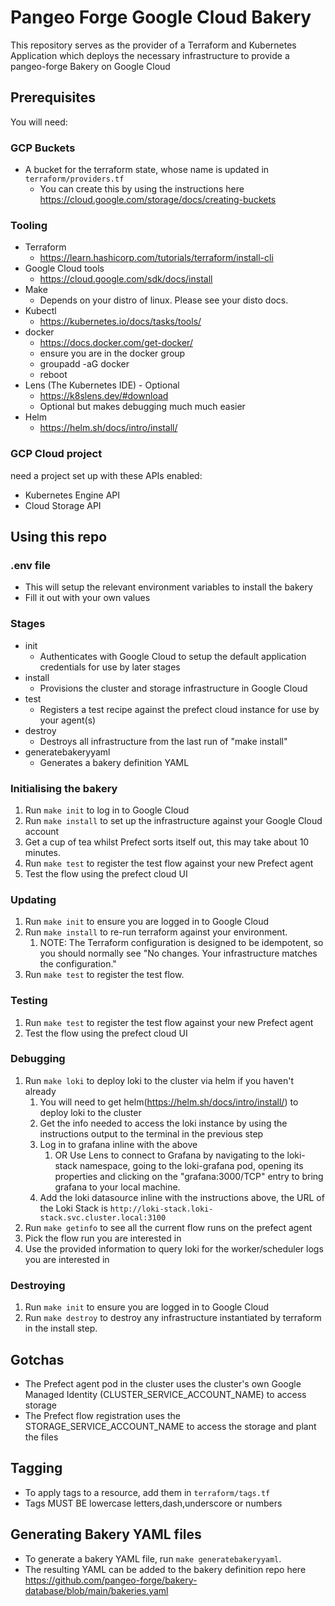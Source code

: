 # Pangeo Forge Google Cloud Bakery

This repository serves as the provider of a Terraform and Kubernetes Application which deploys the necessary infrastructure to provide a pangeo-forge Bakery on Google Cloud

## Prerequisites
You will need:
### GCP Buckets
- A bucket for the terraform state, whose name is updated in `terraform/providers.tf`
  - You can create this by using the instructions here https://cloud.google.com/storage/docs/creating-buckets
### Tooling
- Terraform
  - https://learn.hashicorp.com/tutorials/terraform/install-cli
- Google Cloud tools
  - https://cloud.google.com/sdk/docs/install
- Make
  - Depends on your distro of linux. Please see your disto docs.
- Kubectl
  - https://kubernetes.io/docs/tasks/tools/
- docker
  - https://docs.docker.com/get-docker/
  - ensure you are in the docker group
  - groupadd -aG docker
  - reboot
- Lens (The Kubernetes IDE) - Optional
  - https://k8slens.dev/#download
  - Optional but makes debugging much much easier
- Helm
  - https://helm.sh/docs/intro/install/
### GCP Cloud project
  need a project set up with these APIs enabled:
- Kubernetes Engine API
- Cloud Storage API

## Using this repo
### .env file
- This will setup the relevant environment variables to install the bakery
- Fill it out with your own values
### Stages
- init
  - Authenticates with Google Cloud to setup the default application credentials for use by later stages
- install
  - Provisions the cluster and storage infrastructure in Google Cloud
- test
  - Registers a test recipe against the prefect cloud instance for use by your agent(s)
- destroy
  - Destroys all infrastructure from the last run of "make install"
- generatebakeryyaml
  - Generates a bakery definition YAML

### Initialising the bakery
1. Run `make init` to log in to Google Cloud
2. Run `make install` to set up the infrastructure against your Google Cloud account
3. Get a cup of tea whilst Prefect sorts itself out, this may take about 10 minutes.
4. Run `make test` to register the test flow against your new Prefect agent
5. Test the flow using the prefect cloud UI

### Updating
1. Run `make init` to ensure you are logged in to Google Cloud
2. Run `make install` to re-run terraform against your environment.
   1. NOTE: The Terraform configuration is designed to be idempotent, so you should normally see "No changes. Your infrastructure matches the configuration."
3. Run `make test` to register the test flow.

### Testing
1. Run `make test` to register the test flow against your new Prefect agent
2. Test the flow using the prefect cloud UI

### Debugging
1. Run `make loki` to deploy loki to the cluster via helm if you haven't already
   1. You will need to get helm(https://helm.sh/docs/intro/install/) to deploy loki to the cluster
   2. Get the info needed  to access the loki instance by using the instructions output to the terminal in the previous step
   3. Log in to grafana inline with the above
      1. OR Use Lens to connect to Grafana by navigating to the loki-stack namespace, going to the loki-grafana pod, opening its properties and clicking on the "grafana:3000/TCP" entry to bring grafana to your local machine.
   4. Add the loki datasource inline with the instructions above, the URL of the Loki Stack is `http://loki-stack.loki-stack.svc.cluster.local:3100`
3. Run `make getinfo` to see all the current flow runs on the prefect agent
4. Pick the flow run you are interested in
5. Use the provided information to query loki for the worker/scheduler logs you are interested in

### Destroying
1. Run `make init` to ensure you are logged in to Google Cloud
2. Run `make destroy` to destroy any infrastructure instantiated by terraform in the install step.

## Gotchas
- The Prefect agent pod in the cluster uses the cluster's own Google Managed Identity (CLUSTER_SERVICE_ACCOUNT_NAME) to access storage
- The Prefect flow registration uses the STORAGE_SERVICE_ACCOUNT_NAME to access the storage and plant the files

## Tagging
- To apply tags to a resource, add them in `terraform/tags.tf`
- Tags MUST BE lowercase letters,dash,underscore or numbers

## Generating Bakery YAML files
- To generate a bakery YAML file, run `make generatebakeryyaml`.
- The resulting YAML can be added to the bakery definition repo here https://github.com/pangeo-forge/bakery-database/blob/main/bakeries.yaml